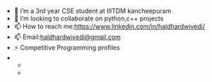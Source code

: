 
- 🌱 I’m a  3rd year CSE student at IIITDM kancheepuram  
- 👯 I’m looking to collaborate on python,c++ projects
- 📫 How to reach me:https://www.linkedin.com/in/haldhardwivedi/
- 📫 Email:haldhardwivedi@gmail.com
- ⚡ Competitive Programming profiles
-   <ul>
  -   <li><a href="https://www.codechef.com/users/haldhardwivedi>Codechef</a></li>
-   <ul>
- ![Github stats](https://github-readme-stats.vercel.app/api?username=Haldhardwivedi)
